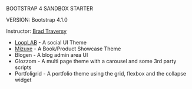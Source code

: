 BOOTSTRAP 4 SANDBOX STARTER

VERSION: Bootstrap 4.1.0

Instructor: [Brad Traversy](https://www.udemy.com/user/brad-traversy/)

  *  [LoopLAB](https://codepen.io/AAhu/pen/qowzNX?editors=1000)      - A social UI Theme
  *  [Mizuxe](https://codepen.io/AAhu/pen/oqrYrz?editors=1000)       - A Book/Product Showcase Theme
  *  Blogen       - A blog admin area UI
  *  Glozzom      - A multi page theme with a carousel and some 3rd party scripts
  *  Portfoligrid - A portfolio theme using the grid, flexbox and the collapse widget
